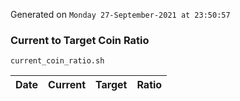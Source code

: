 Generated on `Monday 27-September-2021 at 23:50:57`

### Current to Target Coin Ratio
`current_coin_ratio.sh`

Date|Current|Target|Ratio
---|---|---|---
